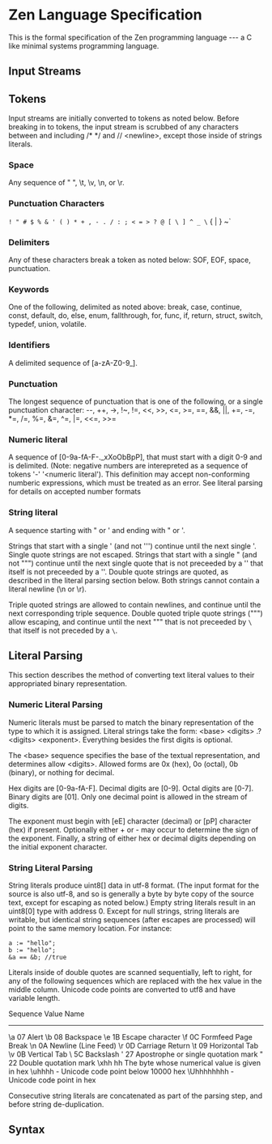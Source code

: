 Zen Language Specification
==========================

This is the formal specification of the Zen programming language --- a C like
minimal systems programming language.

Input Streams
-------------



Tokens
------

Input streams are initially converted to tokens as noted below. Before breaking
in to tokens, the input stream is scrubbed of any characters between and
including /\* \*/ and // \<newline>, except those inside of strings literals.


### Space

Any sequence of " ", \t, \v, \n, or \r.

### Punctuation Characters

`! " # $ % & ' ( ) * + , - . / : ; < = > ? @ [ \ ] ^ _ \` { | } ~`

### Delimiters

Any of these characters break a token as noted below: SOF, EOF, space,
punctuation.

### Keywords

One of the following, delimited as noted above: break, case, continue, const,
default, do, else, enum, fallthrough, for, func, if, return, struct, switch,
typedef, union, volatile.

### Identifiers

A delimited sequence of [a-zA-Z0-9_].

### Punctuation

The longest sequence of punctuation that is one of the following, or a single
punctuation character: --, ++, ->, !~, !=, \<\<, \>\>, <=, >=, ==, &&, ||, +=,
-=, *=, /=, %=, &=, ^=, |=, <<=, >>=

### Numeric literal

A sequence of [0-9a-fA-F-._xXoObBpP], that must start with a digit 0-9 and is
delimited. (Note: negative numbers are interepreted as a sequence of tokens '-'
'<numeric literal'). This definition may accept non-conforming numberic
expressions, which must be treated as an error. See literal parsing for details
on accepted number formats

### String literal

A sequence starting with " or ' and ending with " or '.

Strings that start with a single ' (and not ''') continue until the next single
'. Single quote strings are not escaped. Strings that start with a single " (and
not """) continue until the next single quote that is not preceeded by a '\'
that itself is not preceeded by a '\'. Double quote strings are quoted, as
described in the literal parsing section below. Both strings cannot contain a
literal newline (\n or \r).

Triple quoted strings are allowed to contain newlines, and continue until the
next corresponding triple sequence. Double quoted triple quote strings (""")
allow escaping, and continue until the next """ that is not preceeded by `\`
that itself is not preceded by a `\`.

Literal Parsing
---------------

This section describes the method of converting text literal values to their
appropriated binary representation.

### Numeric Literal Parsing

Numeric literals must be parsed to match the binary representation of the type
to which it is assigned. Literal strings take the form: \<base> \<digits> .?
\<digits> \<exponent>. Everything besides the first digits is optional.

The \<base> sequence specifies the base of the textual representation, and
determines allow \<digits>. Allowed forms are 0x (hex), 0o (octal), 0b (binary),
or nothing for decimal.

Hex digits are [0-9a-fA-F]. Decimal digits are [0-9]. Octal digits are [0-7].
Binary digits are [01]. Only one decimal point is allowed in the stream of
digits.

The exponent must begin with [eE] character (decimal) or [pP] character (hex) if
present. Optionally either + or - may occur to determine the sign of the
exponent. Finally, a string of either hex or decimal digits depending on the
initial exponent character. 

### String Literal Parsing

String literals produce uint8[] data in utf-8 format. (The input format for the
source is also utf-8, and so is generally a byte by byte copy of the source
text, except for escaping as noted below.) Empty string literals result in an
uint8[0] type with address 0. Except for null strings, string literals are
writable, but identical string sequences (after escapes are processed) will
point to the same memory location. For instance:

```
a := "hello";
b := "hello";
&a == &b; //true
```

Literals inside of double quotes are scanned sequentially, left to right, for
any of the following sequences which are replaced with the hex value in the
middle column. Unicode code points are converted to utf8 and have variable
length.

Sequence    Value   Name
---------   -----   ------
\a	        07	    Alert 
\b	        08	    Backspace
\e	        1B	    Escape character
\f	        0C	    Formfeed Page Break
\n	        0A	    Newline (Line Feed)
\r	        0D	    Carriage Return
\t	        09	    Horizontal Tab
\v	        0B	    Vertical Tab
\\	        5C	    Backslash
\'	        27	    Apostrophe or single quotation mark
\"	        22	    Double quotation mark
\xhh	    hh	    The byte whose numerical value is given in hex
\uhhhh	    -       Unicode code point below 10000 hex
\Uhhhhhhhh	-       Unicode code point in hex

Consecutive string literals are concatenated as part of the parsing step, and
before string de-duplication.

Syntax
------


